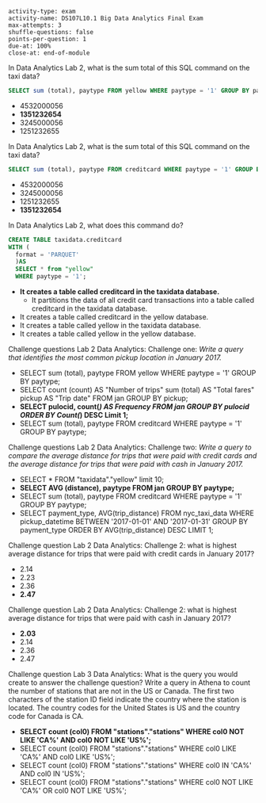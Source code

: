 ```c-lms
activity-type: exam
activity-name: DS107L10.1 Big Data Analytics Final Exam
max-attempts: 3
shuffle-questions: false
points-per-question: 1
due-at: 100%
close-at: end-of-module
```

In Data Analytics Lab 2, what is the sum total of this SQL command on the taxi data? 
```SQL
SELECT sum (total), paytype FROM yellow WHERE paytype = '1' GROUP BY paytype;
```
- 4532000056
- **1351232654**
- 3245000056
- 1251232655

In Data Analytics Lab 2, what is the sum total of this SQL command on the taxi data? 
```SQL
SELECT sum (total), paytype FROM creditcard WHERE paytype = '1' GROUP BY paytype;
```
- 4532000056
- 3245000056
- 1251232655
- **1351232654**

In Data Analytics Lab 2, what does this command do? 
```SQL 
CREATE TABLE taxidata.creditcard
WITH (
  format = 'PARQUET'
  )AS
  SELECT * from "yellow"
  WHERE paytype = '1';
  ``` 
- **It creates a table called creditcard in the taxidata database.**
  - It partitions the data of all credit card transactions into a table called creditcard in the taxidata database.
- It creates a table called creditcard in the yellow database.
- It creates a table called yellow in the taxidata database.
- It creates a table called yellow in the yellow database.

Challenge questions Lab 2 Data Analytics: Challenge one: _Write a query that identifies the most common pickup location in January 2017._
- SELECT sum (total), paytype FROM yellow  WHERE paytype = '1' GROUP BY paytype;
- SELECT count (count) AS "Number of trips" sum (total) AS "Total fares" pickup AS "Trip date" FROM jan GROUP BY pickup;
- **SELECT pulocid, count(*) AS Frequency FROM jan GROUP BY pulocid ORDER BY Count(*) DESC Limit 1;**
- SELECT sum (total), paytype FROM creditcard WHERE paytype = '1' GROUP BY paytype;

Challenge questions Lab 2 Data Analytics:  Challenge two: _Write a query to compare the average distance for trips that were paid with credit cards and the average distance for trips that were paid with cash in January 2017._
- SELECT * FROM "taxidata"."yellow" limit 10;
- **SELECT AVG (distance), paytype FROM jan GROUP BY paytype;**
- SELECT sum (total), paytype FROM creditcard WHERE paytype = '1' GROUP BY paytype;
- SELECT payment_type, AVG(trip_distance) FROM nyc_taxi_data WHERE pickup_datetime BETWEEN '2017-01-01' AND '2017-01-31' GROUP BY payment_type ORDER BY AVG(trip_distance) DESC LIMIT 1;

Challenge question Lab 2 Data Analytics: Challenge 2: what is highest average distance for trips that were paid with credit cards in January 2017?
- 2.14
- 2.23
- 2.36
- **2.47**

Challenge question Lab 2 Data Analytics: Challenge 2: what is highest average distance for trips that were paid with cash in January 2017?
- **2.03**
- 2.14
- 2.36
- 2.47


Challenge question Lab 3 Data Analytics: What is the query you would create to answer the challenge question? Write a query in Athena to count the number of stations that are not in the US or Canada. The first two characters of the station ID field indicate the country where the station is located. The country codes for the United States is US and the country code for Canada is CA.

- **SELECT count (col0) FROM "stations"."stations" WHERE col0 NOT LIKE 'CA%' AND col0 NOT LIKE 'US%';**
- SELECT count (col0) FROM "stations"."stations" WHERE col0 LIKE 'CA%' AND col0 LIKE 'US%';
- SELECT count (col0) FROM "stations"."stations" WHERE col0 IN 'CA%' AND col0 IN 'US%';
- SELECT count (col0) FROM "stations"."stations" WHERE col0 NOT LIKE 'CA%' OR col0 NOT LIKE 'US%';
